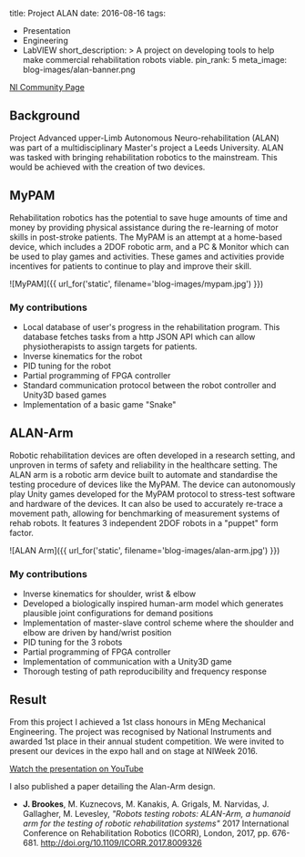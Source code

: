 title: Project ALAN
date: 2016-08-16
tags:
  - Presentation
  - Engineering
  - LabVIEW
short_description: >
  A project on developing tools to help make commercial rehabilitation robots viable.
pin_rank: 5
meta_image: blog-images/alan-banner.png

[NI Community Page](https://decibel.ni.com/content/docs/DOC-46580)

## Background

Project Advanced upper-Limb Autonomous Neuro-rehabilitation (ALAN) was part of a multidisciplinary Master's project a Leeds University. ALAN was tasked with bringing rehabilitation robotics to the mainstream. This would be achieved with the creation of two devices.

## MyPAM

Rehabilitation robotics has the potential to save huge amounts of time and money by providing physical assistance during the re-learning of motor skills in post-stroke patients. The MyPAM is an attempt at a home-based device, which includes a 2DOF robotic arm, and a PC & Monitor which can be used to play games and activities. These games and activities provide incentives for patients to continue to play and improve their skill.

![MyPAM]({{ url_for('static', filename='blog-images/mypam.jpg') }})  

### My contributions

* Local database of user's progress in the rehabilitation program. This database fetches tasks from a http JSON API which can allow physiotherapists to assign targets for patients.
* Inverse kinematics for the robot
* PID tuning for the robot
* Partial programming of FPGA controller
* Standard communication protocol between the robot controller and Unity3D based games
* Implementation of a basic game "Snake"

## ALAN-Arm

Robotic rehabilitation devices are often developed in a research setting, and unproven in terms of safety and reliability in the healthcare setting. The ALAN arm is a robotic arm device built to automate and standardise the testing procedure of devices like the MyPAM. The device can autonomously play Unity games developed for the MyPAM protocol to stress-test software and hardware of the devices. It can also be used to accurately re-trace a movement path, allowing for benchmarking of measurement systems of rehab robots. It features 3 independent 2DOF robots in a "puppet" form factor. 

![ALAN Arm]({{ url_for('static', filename='blog-images/alan-arm.jpg') }})  

### My contributions

* Inverse kinematics for shoulder, wrist & elbow
* Developed a biologically inspired human-arm model which generates plausible joint configurations for demand positions
* Implementation of master-slave control scheme where the shoulder and elbow are driven by hand/wrist position 
* PID tuning for the 3 robots
* Partial programming of FPGA controller
* Implementation of communication with a Unity3D game
* Thorough testing of path reproducibility and frequency response

## Result

From this project I achieved a 1st class honours in MEng Mechanical Engineering. The project was recognised by National Instruments and awarded 1st place in their annual student competition. We were invited to present our devices in the expo hall and on stage at NIWeek 2016. 

[Watch the presentation on YouTube](https://www.youtube.com/watch?v=8WbgjWfF17g)

I also published a paper detailing the Alan-Arm design.

* **J. Brookes**, M. Kuznecovs, M. Kanakis, A. Grigals, M. Narvidas, J. Gallagher, M. Levesley, *"Robots testing robots: ALAN-Arm, a humanoid arm for the testing of robotic rehabilitation systems"* 2017 International Conference on Rehabilitation Robotics (ICORR), London, 2017, pp. 676-681. <http://doi.org/10.1109/ICORR.2017.8009326>